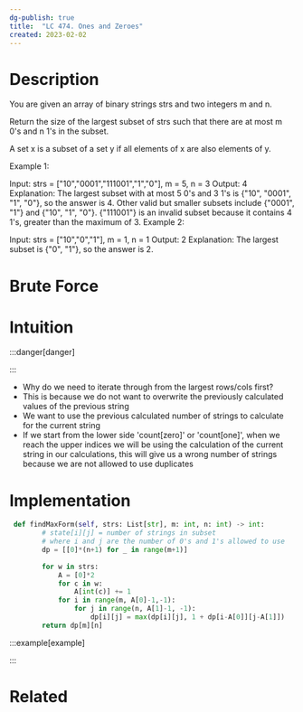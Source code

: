 ```yaml
---
dg-publish: true
title:  "LC 474. Ones and Zeroes"
created: 2023-02-02
---
```



# Description
You are given an array of binary strings strs and two integers m and n.

Return the size of the largest subset of strs such that there are at most m 0's and n 1's in the subset.

A set x is a subset of a set y if all elements of x are also elements of y.

 

Example 1:

Input: strs = ["10","0001","111001","1","0"], m = 5, n = 3
Output: 4
Explanation: The largest subset with at most 5 0's and 3 1's is {"10", "0001", "1", "0"}, so the answer is 4.
Other valid but smaller subsets include {"0001", "1"} and {"10", "1", "0"}.
{"111001"} is an invalid subset because it contains 4 1's, greater than the maximum of 3.
Example 2:

Input: strs = ["10","0","1"], m = 1, n = 1
Output: 2
Explanation: The largest subset is {"0", "1"}, so the answer is 2.
# Brute Force
# Intuition

:::danger[danger] 


:::
- Why do we need to iterate through from the largest rows/cols first?
- This is because we do not want to overwrite the previously calculated values of the previous string
- We want to use the previous calculated number of strings to calculate for the current string
- If we start from the lower side 'count[zero]' or 'count[one]', when we reach the upper indices we will be using the calculation of the current string in our calculations, this will give us a wrong number of strings because we are not allowed to use duplicates
# Implementation
```python
 def findMaxForm(self, strs: List[str], m: int, n: int) -> int:
        # state[i][j] = number of strings in subset
        # where i and j are the number of 0's and 1's allowed to use
        dp = [[0]*(n+1) for _ in range(m+1)]
        
        for w in strs:
            A = [0]*2
            for c in w:
                A[int(c)] += 1
            for i in range(m, A[0]-1,-1):
                for j in range(n, A[1]-1, -1):
                    dp[i][j] = max(dp[i][j], 1 + dp[i-A[0]][j-A[1]])
        return dp[m][n]
```

:::example[example] 


:::


# Related

